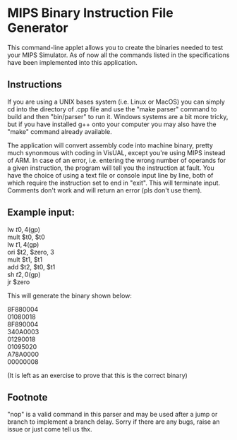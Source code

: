 MIPS Binary Instruction File Generator
===================================

This command-line applet allows you to create the binaries needed to test your MIPS Simulator. As of now all the commands listed in the specifications have been implemented into this application.

Instructions
----------------

If you are using a UNIX bases system (i.e. Linux or MacOS) you can simply cd into the directory of .cpp file and use the "make parser" command to build and then "bin/parser" to run it. Windows systems are a bit more tricky, but if you have installed g++ onto your computer you may also have the "make" command already available.  

The application will convert assembly code into machine binary, pretty much synonmous with coding in VisUAL, except you're using MIPS instead of ARM. In case of an error, i.e. entering the wrong number of operands for a given instruction, the program will tell you the instruction at fault. You have the choice of using a text file or console input line by line, both of which require the instruction set to end in "exit". This will terminate input. Comments don't work and will return an error (pls don't use them).  

Example input:
--------------  

lw     $t0, 4($gp)        
mult   $t0, $t0  
lw     $t1, 4($gp)       
ori    $t2, $zero, 3      
mult   $t1, $t1      
add    $t2, $t0, $t1  
sh     $t2, 0($gp)  
jr     $zero  

This will generate the binary shown below:  

8F880004   
01080018   
8F890004   
340A0003   
01290018   
01095020   
A78A0000   
00000008  

(It is left as an exercise to prove that this is the correct binary)  

Footnote
--------

"nop" is a valid command in this parser and may be used after a jump or branch to implement a branch delay.
Sorry if there are any bugs, raise an issue or just come tell us thx.
